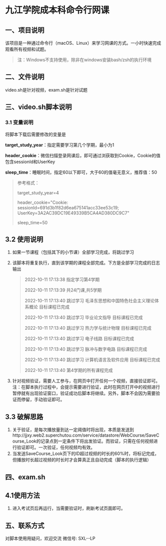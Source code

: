 # 九江学院成本科命令行网课

## 一、项目说明

该项目是一种通过命令行（macOS、Linux）来学习网课的方式。一小时快速完成观看所有视频和试题。

> 注：Windows不支持使用，除非在windows安装bash/zsh的执行环境



## 二、文件说明

video.sh是针对视频，exam.sh是针对试题



## 三、video.sh脚本说明

### 3.1 变量说明

将脚本下载后需要修改的变量是

**target_study_year**：指定需要学习第几个学期，最小为1

**header_cookie**：微信扫描登录网课后，即可通过浏获取到Cookie，Cookie的值包含sessionId和UserKey

**sleep_time**：睡眠时间，指定60以下即可，大于60的值毫无意义，推荐值：50

> 参考格式：
>
> target_study_year=4
>
> header_cookie="Cookie: sessionId=691d3b1f82d6ea675141acc33ee53c19; UserKey=3A2AC39DC19E49339B5CA4AD380DC9C7"
>
> sleep_time=50

## 3.2 使用说明

1. 如果一节课程（包括其下的小节课）全部学习完成，将跳过学习

2. 该脚本将重复执行，直到该学期的课程全部完成。下方是全部学习完成的日志输出

   > 2022-10-11 17:13:38 指定学习第4学期
   >
   > 2022-10-11 17:13:39 共24门课,共5学期
   >
   > 2022-10-11 17:13:40 跳过学习 毛泽东思想和中国特色社会主义理论体系概论 目标课程已完成
   >
   > 2022-10-11 17:13:40 跳过学习 毕业论文指导 目标课程已完成
   >
   > 2022-10-11 17:13:40 跳过学习 热力学与统计物理 目标课程已完成
   >
   > 2022-10-11 17:13:40 跳过学习 电子线路 目标课程已完成
   >
   > 2022-10-11 17:13:40 跳过学习 脉冲与数字电路 目标课程已完成
   >
   > 2022-10-11 17:13:40 跳过学习 计算机语言及软件应用 目标课程已完成
   >
   > 2022-10-11 17:13:40 第4学期的所有课程完成

3. 针对视频验证，需要人工参与，在网页中打开任何一个视频，直接验证即可。注：在脚本执行过程中，会提示需要进行验证，此时在网页打开中的视频进行暂停就有出现验证窗口，验证成功后脚本将继续。另外，脚本不会因为需要验证而停留，手动验证即可。

## 3.3 破解思路

1. 关于验证，是每次播放量到达一定阈值时将出现，本质是发送到http://jjxy.web2.superchutou.com/service/datastore/WebCourse/SaveCourse_Look的记录点到一定条件下将出发验证。而验证，只需在任何视频进行验证即可。一次验证，任何视频均有效。
2. 当发送SaveCourse_Look页下的ID超过视频的时长的60%时，将标记完成，但播放时长超过视频的时长时才会算真正且自动完成（脚本的执行逻辑）

## 四、exam.sh

## 4.1使用方法

1. 进入考试页后再运行，当需要验证时，刷新考试页面即可。



## 五、联系方式

对脚本使用用疑问，欢迎交流 微信号: SXL--LP